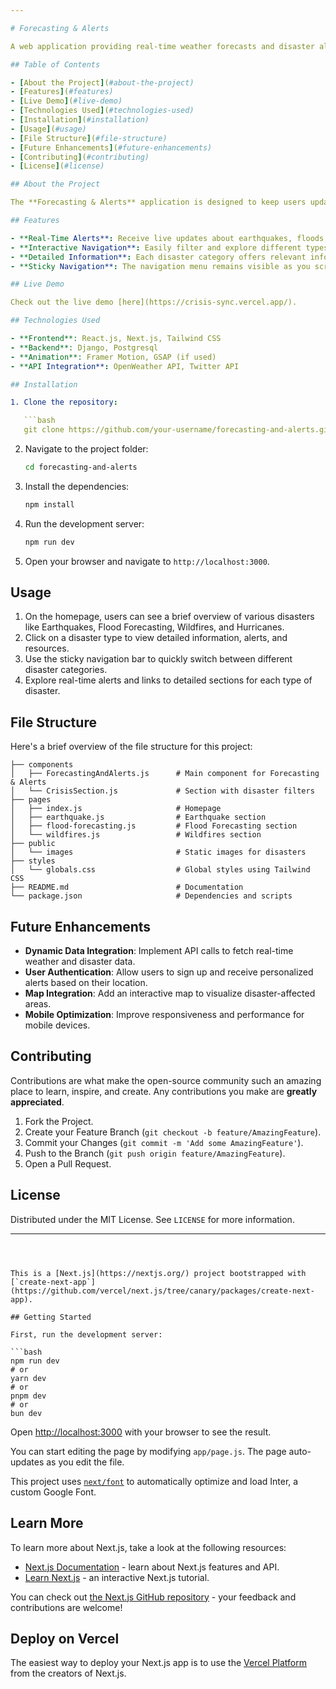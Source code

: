 ```yaml
---

# Forecasting & Alerts

A web application providing real-time weather forecasts and disaster alerts for earthquakes, floods, wildfires, hurricanes, and other crises. Users can easily navigate through different disaster categories and stay informed about crucial updates.

## Table of Contents

- [About the Project](#about-the-project)
- [Features](#features)
- [Live Demo](#live-demo)
- [Technologies Used](#technologies-used)
- [Installation](#installation)
- [Usage](#usage)
- [File Structure](#file-structure)
- [Future Enhancements](#future-enhancements)
- [Contributing](#contributing)
- [License](#license)

## About the Project

The **Forecasting & Alerts** application is designed to keep users updated on weather conditions and disaster events with real-time alerts. It aims to provide users with the necessary information to respond to severe weather conditions and make informed decisions for personal safety.

## Features

- **Real-Time Alerts**: Receive live updates about earthquakes, floods, wildfires, hurricanes, and other crises.
- **Interactive Navigation**: Easily filter and explore different types of disasters through an intuitive navigation menu.
- **Detailed Information**: Each disaster category offers relevant information and resources to help users prepare and respond.
- **Sticky Navigation**: The navigation menu remains visible as you scroll, ensuring easy access to different sections.

## Live Demo

Check out the live demo [here](https://crisis-sync.vercel.app/).

## Technologies Used

- **Frontend**: React.js, Next.js, Tailwind CSS
- **Backend**: Django, Postgresql
- **Animation**: Framer Motion, GSAP (if used)
- **API Integration**: OpenWeather API, Twitter API

## Installation

1. Clone the repository:

   ```bash
   git clone https://github.com/your-username/forecasting-and-alerts.git
   ```

2. Navigate to the project folder:

   ```bash
   cd forecasting-and-alerts
   ```

3. Install the dependencies:

   ```bash
   npm install
   ```

4. Run the development server:

   ```bash
   npm run dev
   ```

5. Open your browser and navigate to `http://localhost:3000`.

## Usage

1. On the homepage, users can see a brief overview of various disasters like Earthquakes, Flood Forecasting, Wildfires, and Hurricanes.
2. Click on a disaster type to view detailed information, alerts, and resources.
3. Use the sticky navigation bar to quickly switch between different disaster categories.
4. Explore real-time alerts and links to detailed sections for each type of disaster.

## File Structure

Here's a brief overview of the file structure for this project:

```
├── components
│   ├── ForecastingAndAlerts.js      # Main component for Forecasting & Alerts
│   └── CrisisSection.js             # Section with disaster filters
├── pages
│   ├── index.js                     # Homepage
│   ├── earthquake.js                # Earthquake section
│   ├── flood-forecasting.js         # Flood Forecasting section
│   └── wildfires.js                 # Wildfires section
├── public
│   └── images                       # Static images for disasters
├── styles
│   └── globals.css                  # Global styles using Tailwind CSS
├── README.md                        # Documentation
└── package.json                     # Dependencies and scripts
```

## Future Enhancements

- **Dynamic Data Integration**: Implement API calls to fetch real-time weather and disaster data.
- **User Authentication**: Allow users to sign up and receive personalized alerts based on their location.
- **Map Integration**: Add an interactive map to visualize disaster-affected areas.
- **Mobile Optimization**: Improve responsiveness and performance for mobile devices.
  
## Contributing

Contributions are what make the open-source community such an amazing place to learn, inspire, and create. Any contributions you make are **greatly appreciated**.

1. Fork the Project.
2. Create your Feature Branch (`git checkout -b feature/AmazingFeature`).
3. Commit your Changes (`git commit -m 'Add some AmazingFeature'`).
4. Push to the Branch (`git push origin feature/AmazingFeature`).
5. Open a Pull Request.

## License

Distributed under the MIT License. See `LICENSE` for more information.

---
```



This is a [Next.js](https://nextjs.org/) project bootstrapped with [`create-next-app`](https://github.com/vercel/next.js/tree/canary/packages/create-next-app).

## Getting Started

First, run the development server:

```bash
npm run dev
# or
yarn dev
# or
pnpm dev
# or
bun dev
```

Open [http://localhost:3000](http://localhost:3000) with your browser to see the result.

You can start editing the page by modifying `app/page.js`. The page auto-updates as you edit the file.

This project uses [`next/font`](https://nextjs.org/docs/basic-features/font-optimization) to automatically optimize and load Inter, a custom Google Font.

## Learn More

To learn more about Next.js, take a look at the following resources:

- [Next.js Documentation](https://nextjs.org/docs) - learn about Next.js features and API.
- [Learn Next.js](https://nextjs.org/learn) - an interactive Next.js tutorial.

You can check out [the Next.js GitHub repository](https://github.com/vercel/next.js/) - your feedback and contributions are welcome!

## Deploy on Vercel

The easiest way to deploy your Next.js app is to use the [Vercel Platform](https://vercel.com/new?utm_medium=default-template&filter=next.js&utm_source=create-next-app&utm_campaign=create-next-app-readme) from the creators of Next.js.
